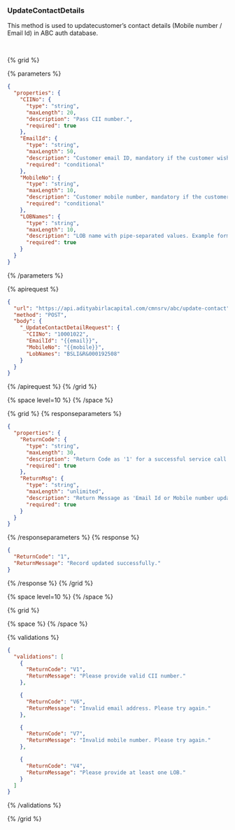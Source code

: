 ### UpdateContactDetails

This method is used to updatecustomer’s contact details (Mobile number / Email Id) in ABC auth database.

&nbsp;

{% grid %}

{% parameters %}

```json
{
  "properties": {
    "CIINo": {
      "type": "string",
      "maxLength": 20,
      "description": "Pass CII number.",
      "required": true
    },
    "EmailId": {
      "type": "string",
      "maxLength": 50,
      "description": "Customer email ID, mandatory if the customer wishes to update their email ID.",
      "required": "conditional"
    },
    "MobileNo": {
      "type": "string",
      "maxLength": 10,
      "description": "Customer mobile number, mandatory if the customer wishes to update their mobile number.",
      "required": "conditional"
    },
    "LOBNames": {
      "type": "string",
      "maxLength": 10,
      "description": "LOB name with pipe-separated values. Example formats: \n- BSLAMC&MF&1015226610 (For MF)\n- ABHIL&R&11-19-0000681-00 (For HI)\n- ABIBL&R&11078415 (For ABIBL)\n- BSLI&R&0010279020 (For LI)\n- ABFL&Mort&ABFLND_PL0000012766 (For FL)\n- ABHFL&R&LNAHM0HL-10170000088 (For HFL)",
      "required": true
    }
  }
}
```

{% /parameters %}

{% apirequest %}

```json
{
  "url": "https://api.adityabirlacapital.com/cmnsrv/abc/update-contact",
  "method": "POST",
  "body": {
    "_UpdateContactDetailRequest": {
      "CIINo": "10001022",
      "EmailId": "{{email}}",
      "MobileNo": "{{mobile}}",
      "LobNames": "BSLI&R&000192508"
    }
  }
}
```

{% /apirequest %}
{% /grid %}

{% space level=10 %}
{% /space %}

{% grid %}
{% responseparameters %}

```json
{
  "properties": {
    "ReturnCode": {
      "type": "string",
      "maxLength": 30,
      "description": "Return Code as '1' for a successful service call.",
      "required": true
    },
    "ReturnMsg": {
      "type": "string",
      "maxLength": "unlimited",
      "description": "Return Message as 'Email Id or Mobile number updated successfully' for a successful service call.",
      "required": true
    }
  }
}
```

{% /responseparameters %}
{% response %}

```json
{
  "ReturnCode": "1",
  "ReturnMessage": "Record updated successfully."
}
```

{% /response %}
{% /grid %}

{% space level=10 %}
{% /space %}

{% grid %}

{% space %}
{% /space %}

{% validations %}

```json
{
  "validations": [
    {
      "ReturnCode": "V1",
      "ReturnMessage": "Please provide valid CII number."
    },

    {
      "ReturnCode": "V6",
      "ReturnMessage": "Invalid email address. Please try again."
    },

    {
      "ReturnCode": "V7",
      "ReturnMessage": "Invalid mobile number. Please try again."
    },

    {
      "ReturnCode": "V4",
      "ReturnMessage": "Please provide at least one LOB."
    }
  ]
}
```

{% /validations %}

{% /grid %}
